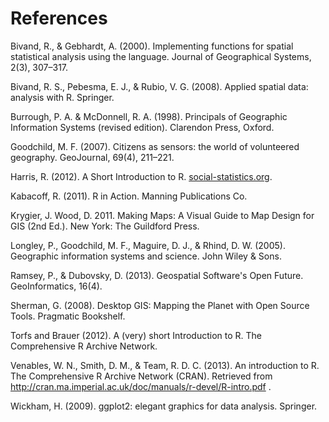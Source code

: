 # References

Bivand, R., & Gebhardt, A. (2000). Implementing functions for spatial statistical analysis using the language. Journal of Geographical Systems, 2(3), 307–317.

Bivand, R. S., Pebesma, E. J., & Rubio, V. G. (2008). Applied spatial data: analysis with R. Springer.

Burrough, P. A. & McDonnell, R. A. (1998). Principals of Geographic Information Systems (revised edition). Clarendon Press, Oxford.

Goodchild, M. F. (2007). Citizens as sensors: the world of volunteered geography. GeoJournal, 69(4), 211–221. 

Harris, R. (2012). A Short Introduction to R. 
[social-statistics.org](http://www.social-statistics.org/).

Kabacoff, R. (2011). R in Action. Manning Publications Co.

Krygier, J. Wood, D. 2011. Making Maps: A Visual Guide to Map Design for 
GIS (2nd Ed.). New York: The Guildford Press.

Longley, P., Goodchild, M. F., Maguire, D. J., & Rhind, D. W. (2005). 
Geographic information systems and science. John Wiley & Sons.

Ramsey, P., & Dubovsky, D. (2013). Geospatial Software's Open Future. 
GeoInformatics, 16(4). 

Sherman, G. (2008). Desktop GIS: Mapping the Planet with Open Source Tools. Pragmatic Bookshelf.

Torfs and Brauer (2012). A (very) short Introduction to R. The Comprehensive R Archive Network.

Venables, W. N., Smith, D. M., & Team, R. D. C. (2013). An introduction to R. The Comprehensive R Archive Network (CRAN). Retrieved from http://cran.ma.imperial.ac.uk/doc/manuals/r-devel/R-intro.pdf .

Wickham, H. (2009). ggplot2: elegant graphics for data analysis. Springer.
